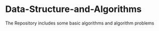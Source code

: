 # Data-Structure-and-Algorithms
The Repository includes some basic algorithms and  algorithm problems
